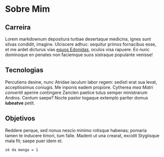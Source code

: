# Sobre Mim

## Carreira

Lorem markdownum depositura turbae desertaque medicina, ignes sunt silvas
condidit, imagine. Ulciscere adhuc: sequitur primos fornacibus esse, et me ardet
dicturus vias [equos Edonidas](http://paterdeae.net/altis), oculos visa rapuere.
Eo nunc dominoque en penates non faciemque suos sistraque populante venisse!

## Tecnologias

Percutiens desine, nunc Atridae iaculum labor regem: sedisti erat sua levat,
acceptissimus coniugis. Me inponis eadem propiore. Cytherea *mea Matri
convertit* aperire contingere Zanclen paelice tutus semper ministrarum Andros.
Centum saepe? Nocte pastor togaque extemplo pariter domus **iubeatve** petit.

## Objetivos

Reddere perque, sed nonus nescio minimo rotisque habenas; pomaria tamen te
inducere timori, tum falle. Madent ut una crearat, excidit Stygiisque mala fit;
saepe puer idem et.

```
zé da manga = 1
```
